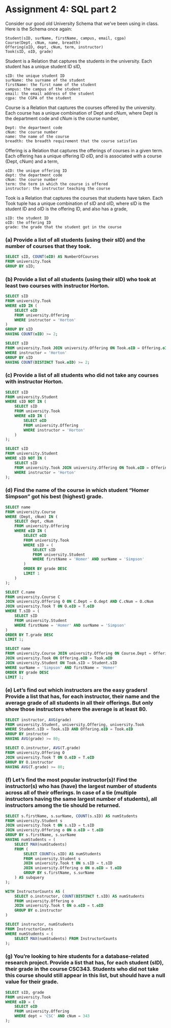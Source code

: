 # Assignment 4: SQL part 2

Consider our good old University Schema that we’ve been using in class. Here is the Schema once again:

    Student(sID, surName, firstName, campus, email, cgpa)
    Course(Dept, cNum, name, breadth)
    Offering(oID, dept, cNum, term, instructor)
    Took(sID, oID, grade)

Student is a Relation that captures the students in the university. Each student has a unique student ID sID,

    sID: the unique student ID
    surName: the surname of the student
    firstName: the first name of the student
    campus: the campus of the student
    email: the email address of the student
    cgpa: the CGPA of the student

Course is a Relation that captures the courses offered by the university. Each course has a unique combination of Dept and cNum, where Dept is the department code and cNum is the course number,

    Dept: the department code
    cNum: the course number
    name: the name of the course
    breadth: the breadth requirement that the course satisfies

Offering is a Relation that captures the offerings of courses in a given term. Each offering has a unique offering ID oID, and is associated with a course (Dept, cNum) and a term,

    oID: the unique offering ID
    dept: the department code
    cNum: the course number
    term: the term in which the course is offered
    instructor: the instructor teaching the course

Took is a Relation that captures the courses that students have taken. Each Took tuple has a unique combination of sID and oID, where sID is the student ID and oID is the offering ID, and also has a grade,

    sID: the student ID
    oID: the offering ID
    grade: the grade that the student got in the course

### (a) Provide a list of all students (using their sID) and the number of courses that they took.

```sql
SELECT sID, COUNT(oID) AS NumberOfCourses
FROM university.Took
GROUP BY sID;
```

### (b) Provide a list of all students (using their sID) who took at least two courses with instructor Horton.

```sql
SELECT sID
FROM university.Took
WHERE oID IN (
    SELECT oID
    FROM university.Offering
    WHERE instructor = 'Horton'
)
GROUP BY sID
HAVING COUNT(oID) >= 2;
```

```sql
SELECT sID
FROM university.Took JOIN university.Offering ON Took.oID = Offering.oID
WHERE instructor = 'Horton'
GROUP BY sID
HAVING COUNT(DISTINCT Took.oID) >= 2;
```

### (c) Provide a list of all students who did not take any courses with instructor Horton.

```sql
SELECT sID
FROM university.Student
WHERE sID NOT IN (
    SELECT sID
    FROM university.Took
    WHERE oID IN (
        SELECT oID
        FROM university.Offering
        WHERE instructor = 'Horton'
    )
);
```

```sql
SELECT sID
FROM university.Student
WHERE sID NOT IN (
    SELECT sID
    FROM university.Took JOIN university.Offering ON Took.oID = Offering.oID
    WHERE instructor = 'Horton'
);
```

### (d) Find the name of the course in which student “Homer Simpson” got his best (highest) grade.

```sql
SELECT name
FROM university.Course
WHERE (Dept, cNum) IN (
    SELECT dept, cNum
    FROM university.Offering
    WHERE oID IN (
        SELECT oID
        FROM university.Took
        WHERE sID = (
            SELECT sID
            FROM university.Student
            WHERE firstName = 'Homer' AND surName = 'Simpson'
        )
        ORDER BY grade DESC
        LIMIT 1
    )
);

```

```sql
SELECT C.name
FROM university.Course C
JOIN university.Offering O ON C.Dept = O.dept AND C.cNum = O.cNum
JOIN university.Took T ON O.oID = T.oID
WHERE T.sID = (
    SELECT sID
    FROM university.Student
    WHERE firstName = 'Homer' AND surName = 'Simpson'
)
ORDER BY T.grade DESC
LIMIT 1;

```

```sql
SELECT name
FROM university.Course JOIN university.Offering ON Course.Dept = Offering.dept AND Course.cNum = Offering.cNum
JOIN university.Took ON Offering.oID = Took.oID
JOIN university.Student ON Took.sID = Student.sID
WHERE surName = 'Simpson' AND firstName = 'Homer'
ORDER BY grade DESC
LIMIT 1;
```

### (e) Let’s find out which instructors are the easy graders! Provide a list that has, for each instructor, their name and the average grade of all students in all their offerings. But only show those instructors where the average is at least 80.

```sql
SELECT instructor, AVG(grade)
FROM university.Student, university.Offering, university.Took
WHERE Student.sID = Took.sID AND Offering.oID = Took.oID
GROUP BY instructor
HAVING AVG(grade) >= 80;
```

```sql
SELECT O.instructor, AVG(T.grade)
FROM university.Offering O
JOIN university.Took T ON O.oID = T.oID
GROUP BY O.instructor
HAVING AVG(T.grade) >= 80;


```

### (f) Let’s find the most popular instructor(s)! Find the instructor(s) who has (have) the largest number of students across all of their offerings. In case of a tie (multiple instructors having the same largest number of students), all instructors among the tie should be returned.

```sql
SELECT s.firstName, s.surName, COUNT(s.sID) AS numStudents
FROM university.Student s
JOIN university.Took t ON s.sID = t.sID
JOIN university.Offering o ON o.oID = t.oID
GROUP BY s.firstName, s.surName
HAVING numStudents = (
    SELECT MAX(numStudents)
    FROM (
        SELECT COUNT(s.sID) AS numStudents
        FROM university.Student s
        JOIN university.Took t ON s.sID = t.sID
        JOIN university.Offering o ON o.oID = t.oID
        GROUP BY s.firstName, s.surName
    ) AS subquery
);
```

```sql
WITH InstructorCounts AS (
    SELECT o.instructor, COUNT(DISTINCT t.sID) AS numStudents
    FROM university.Offering o
    JOIN university.Took t ON o.oID = t.oID
    GROUP BY o.instructor
)

SELECT instructor, numStudents
FROM InstructorCounts
WHERE numStudents = (
    SELECT MAX(numStudents) FROM InstructorCounts
);


```

### (g) You’re looking to hire students for a database-related research project. Provide a list that has, for each student (sID), their grade in the course CSC343. Students who did not take this course should still appear in this list, but should have a null value for their grade.

```sql
SELECT sID, grade
FROM university.Took
WHERE oID = (
    SELECT oID
    FROM university.Offering
    WHERE dept = 'CSC' AND cNum = 343
);
```
